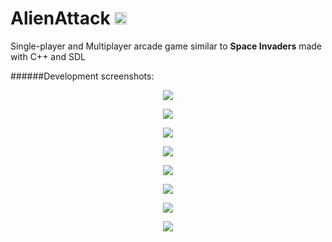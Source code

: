 <!--
	The whole project is located in my github accout - https://github.com/danielgospodinow
	
	Link: https://github.com/danielgospodinow/AlienAttack
-->

# AlienAttack <img src="http://i.imgur.com/7RmahSt.png" width="20" height = "20">
Single-player and Multiplayer arcade game similar to **Space Invaders** made with 
C++ and SDL

######Development screenshots:
<p align="center">
  <img src = "http://i.imgur.com/jONgFuv.png"/>
</p>

<p align="center">
  <img src = "http://i.imgur.com/IxwZSGN.png"/>
</p>

<p align="center">
  <img src = "http://i.imgur.com/IpjjElX.png"/>
</p>

<p align="center">
  <img src = "http://i.imgur.com/hUfrLly.png"/>
</p>

<p align="center">
  <img src = "http://i.imgur.com/51uuzHW.png"/>
</p>

<p align="center">
  <img src = "http://i.imgur.com/7ZbtBQL.png"/>
</p>

<p align="center">
  <img src = "http://i.imgur.com/JQcldTl.png"/>
</p>

<p align="center">
  <img src = "http://i.imgur.com/y97zsnI.png"/>
</p>
